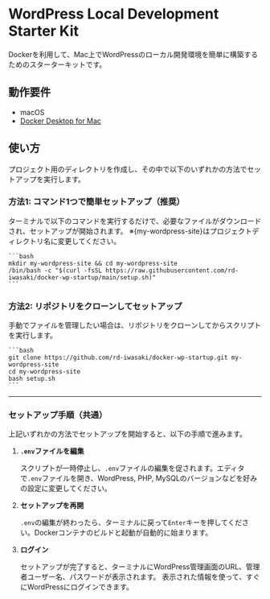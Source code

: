 # WordPress Local Development Starter Kit

Dockerを利用して、Mac上でWordPressのローカル開発環境を簡単に構築するためのスターターキットです。

## 動作要件

- macOS
- [Docker Desktop for Mac](https://www.docker.com/products/docker-desktop/)

## 使い方

プロジェクト用のディレクトリを作成し、その中で以下のいずれかの方法でセットアップを実行します。

### 方法1: コマンド1つで簡単セットアップ（推奨）

ターミナルで以下のコマンドを実行するだけで、必要なファイルがダウンロードされ、セットアップが開始されます。
※{my-wordpress-site}はプロジェクトディレクトリ名に変更してください。

    ```bash
    mkdir my-wordpress-site && cd my-wordpress-site
    /bin/bash -c "$(curl -fsSL https://raw.githubusercontent.com/rd-iwasaki/docker-wp-startup/main/setup.sh)"
    ```

### 方法2: リポジトリをクローンしてセットアップ

手動でファイルを管理したい場合は、リポジトリをクローンしてからスクリプトを実行します。

    ```bash
    git clone https://github.com/rd-iwasaki/docker-wp-startup.git my-wordpress-site
    cd my-wordpress-site
    bash setup.sh
    ```

---

### セットアップ手順（共通）

上記いずれかの方法でセットアップを開始すると、以下の手順で進みます。

1.  **`.env`ファイルを編集**

    スクリプトが一時停止し、`.env`ファイルの編集を促されます。エディタで`.env`ファイルを開き、WordPress, PHP, MySQLのバージョンなどを好みの設定に変更してください。

2.  **セットアップを再開**

    `.env`の編集が終わったら、ターミナルに戻って`Enter`キーを押してください。Dockerコンテナのビルドと起動が自動的に始まります。

3.  **ログイン**

    セットアップが完了すると、ターミナルにWordPress管理画面のURL、管理者ユーザー名、パスワードが表示されます。
    表示された情報を使って、すぐにWordPressにログインできます。